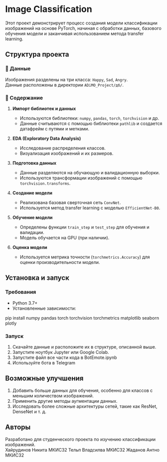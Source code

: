 # Image Classification

Этот проект демонстрирует процесс создания модели классификации изображений на основе PyTorch, начиная с обработки данных, базового обучения модели и заканчивая использованием метода transfer learning.

## Структура проекта

### 📂 Данные
Изображения разделены на три класса: `Happy`, `Sad`, `Angry`.  
Данные расположены в директории `ADiMO_Project/дб/`.

### 📜 Содержание
1. **Импорт библиотек и данных**  
   - Используются библиотеки: `numpy`, `pandas`, `torch`, `torchvision` и др.
   - Данные считываются с помощью библиотеки `pathlib` и создается датафрейм с путями и метками.  

2. **EDA (Exploratory Data Analysis)**  
   - Исследование распределения классов.  
   - Визуализация изображений и их размеров.  

3. **Подготовка данных**  
   - Данные разделяются на обучающую и валидационную выборки.  
   - Используются трансформации изображений с помощью `torchvision.transforms`.  

4. **Создание модели**  
   - Реализована базовая сверточная сеть `ConvNet`.  
   - Используется метод transfer learning с моделью `EfficientNet-B0`.  

5. **Обучение модели**  
   - Определены функции `train_step` и `test_step` для обучения и валидации.  
   - Модель обучается на GPU (при наличии).  

6. **Оценка модели**  
   - Используется метрика точности (`torchmetrics.Accuracy`) для оценки производительности модели.  

## Установка и запуск

### Требования
- Python 3.7+
- Установленные зависимости:

pip install numpy pandas torch torchvision torchmetrics matplotlib seaborn plotly


### Запуск
1. Скачайте данные и расположите их в структуре, описанной выше.
2. Запустите ноутбук Jupyter или Google Colab.
3. Запустите файл все части кода в BotEmote.ipynb
4. Используйте бота в Telegram


## Возможные улучшения
1. Добавить больше данных для обучения, особенно для классов с меньшим количеством изображений.  
2. Применить другие методы аугментации данных.  
3. Исследовать более сложные архитектуры сетей, такие как ResNet, DenseNet и т. д.  


## Авторы
Разработано для студенческого проекта по изучению классификации изображений.  
Хайрудинов Никита МКИС32
Тельп Владсилва МКИС32
Жаданов Антно МКИС32
